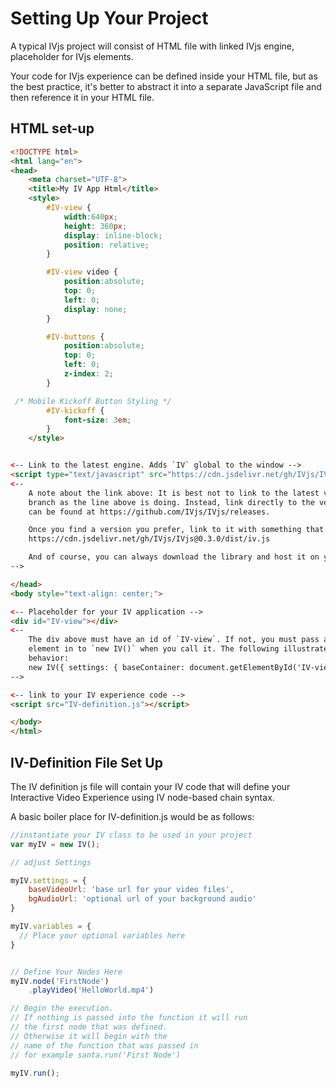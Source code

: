 # Setting Up Your Project

A typical IVjs project will consist of HTML file with linked IVjs engine, placeholder for IVjs elements.

Your code for IVjs experience can be defined inside your HTML file, but as the best practice, it's better to abstract it into a separate JavaScript file and then reference it in your HTML file.

## HTML set-up

```html
<!DOCTYPE html>
<html lang="en">
<head>
    <meta charset="UTF-8">
    <title>My IV App Html</title>
    <style>
        #IV-view {
            width:640px;
            height: 360px;
            display: inline-block;
            position: relative;
        }

        #IV-view video {
            position:absolute;
            top: 0;
            left: 0;
            display: none;
        }

        #IV-buttons {
            position:absolute;
            top: 0;
            left: 0;
            z-index: 2;
        }

 /* Mobile Kickoff Button Styling */
        #IV-kickoff {
            font-size: 3em;
        }
    </style>


<-- Link to the latest engine. Adds `IV` global to the window -->
<script type="text/javascript" src="https://cdn.jsdelivr.net/gh/IVjs/IVjs/dist/iv.js"></script>
<--
    A note about the link above: It is best not to link to the latest version on the master
    branch as the line above is doing. Instead, link directly to the version you want. Versions
    can be found at https://github.com/IVjs/IVjs/releases.

    Once you find a version you prefer, link to it with something that looks like the following:
    https://cdn.jsdelivr.net/gh/IVjs/IVjs@0.3.0/dist/iv.js

    And of course, you can always download the library and host it on your server.
-->

</head>
<body style="text-align: center;">

<-- Placeholder for your IV application -->
<div id="IV-view"></div>
<--
    The div above must have an id of `IV-view`. If not, you must pass a reference to your
    element in to `new IV()` when you call it. The following illustrates the default
    behavior:
    new IV({ settings: { baseContainer: document.getElementById('IV-view') } });
-->

<-- link to your IV experience code -->
<script src="IV-definition.js"></script>

</body>
</html>
```

##  IV-Definition File Set Up

The IV definition js file will contain your IV code that will define your Interactive Video Experience using IV node-based chain syntax.

A basic boiler place for IV-definition.js would be as follows:

```javascript
//instantiate your IV class to be used in your project
var myIV = new IV();

// adjust Settings

myIV.settings = {
    baseVideoUrl: 'base url for your video files',
    bgAudioUrl: 'optional url of your background audio'
}

myIV.variables = {
  // Place your optional variables here
}


// Define Your Nodes Here
myIV.node('FirstNode')
    .playVideo('HelloWorld.mp4')

// Begin the execution.
// If nothing is passed into the function it will run
// the first node that was defined.
// Otherwise it will begin with the
// name of the function that was passed in
// for example santa.run('First Node')

myIV.run();

```
